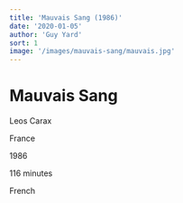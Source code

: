 ```yaml
---
title: 'Mauvais Sang (1986)'
date: '2020-01-05'
author: 'Guy Yard'
sort: 1
image: '/images/mauvais-sang/mauvais.jpg'
---
```


# Mauvais Sang

<section>
Leos Carax

France

1986

116 minutes

French
</section>